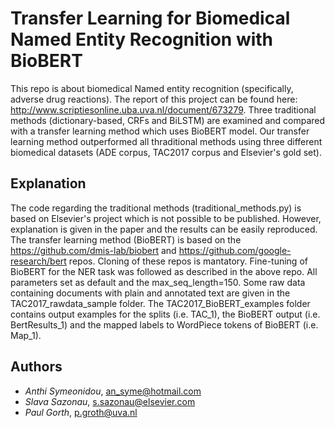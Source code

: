 # Transfer Learning for Biomedical Named Entity Recognition with BioBERT

This repo is about biomedical Named entity recognition (specifically, adverse drug reactions). The report of this project can be found here: http://www.scriptiesonline.uba.uva.nl/document/673279. 
Three traditional methods (dictionary-based, CRFs and BiLSTM) are examined and compared with a transfer learning method which uses BioBERT model. Our transfer learning method outperformed all thraditional methods using three different biomedical datasets (ADE corpus, TAC2017 corpus and Elsevier's gold set).

## Explanation

The code regarding the traditional methods (traditional_methods.py) is based on Elsevier's project which is not possible to be published. However, explanation is given in the paper and the results can be easily reproduced. The transfer learning method (BioBERT) is based on the https://github.com/dmis-lab/biobert and https://github.com/google-research/bert repos. Cloning of these repos is mantatory. Fine-tuning of BioBERT for the NER task was followed as described in the above repo. All parameters set as default and the max_seq_length=150. Some raw data containing documents with plain and annotated text are given in the TAC2017_rawdata_sample folder. The TAC2017_BioBERT_examples folder contains output examples for the splits (i.e. TAC_1), the BioBERT output (i.e. BertResults_1) and the mapped labels to WordPiece tokens of BioBERT (i.e. Map_1). 


## Authors

* *Anthi Symeonidou*, an_syme@hotmail.com
* *Slava Sazonau*, s.sazonau@elsevier.com
* *Paul Gorth*, p.groth@uva.nl

